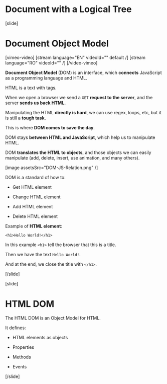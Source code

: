 # Document with a Logical Tree

[slide]
# Document Object Model

[vimeo-video]
[stream language="EN" videoId="" default /]
[stream language="RO" videoId=""  /]
[/video-vimeo]

**Document Object Model** (DOM) is an interface, which **connects** JavaScript as a programming language and HTML.

HTML is a text with tags. 

When we open a browser we send a `GET` **request to the server**, and the server **sends us back HTML.**

Manipulating the HTML **directly is hard**, we can use regex, loops, etc, but it is still a **tough task.**

This is where **DOM comes to save the day**.

DOM stays **between HTML and JavaScript**, which help us to manipulate HTML.

DOM **translates the HTML to objects**, and those objects we can easily manipulate (add, delete, insert, use animation, and many others).

[image assetsSrc="DOM-JS-Relation.png" /]

DOM is a standard of how to:

- Get HTML element

- Change HTML element

- Add HTML element

- Delete HTML element

Example of **HTML element**:

```
<h1>Hello World!</h1>
```

In this example `<h1>` tell the browser that this is a title. 

Then we have the text `Hello World!`.

And at the end, we close the title with `</h1>`.

[/slide]

[slide]
# HTML DOM

The HTML DOM is an Object Model for HTML.

It defines:

- HTML elements as objects

- Properties

- Methods

- Events

[/slide]